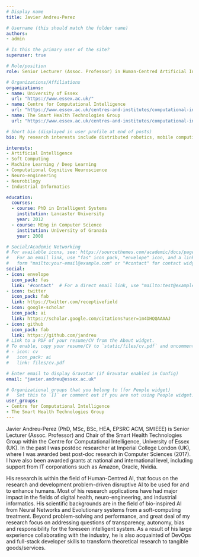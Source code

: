 ```yaml
---
# Display name
title: Javier Andreu-Perez

# Username (this should match the folder name)
authors:
- admin

# Is this the primary user of the site?
superuser: true

# Role/position
role: Senior Lecturer (Assoc. Professor) in Human-Centred Artificial Intelligence.

# Organizations/Affiliations
organizations:
- name: University of Essex
  url: "https://www.essex.ac.uk/"
- name: Centre for Computational Intelligence
  url: "https://www.essex.ac.uk/centres-and-institutes/computational-intelligence"
- name: The Smart Health Technologies Group
  url: "https://www.essex.ac.uk/centres-and-institutes/computational-intelligence/smart-health-technologies-group"

# Short bio (displayed in user profile at end of posts)
bio: My research interests include distributed robotics, mobile computing and programmable matter.

interests:
- Artificial Intelligence
- Soft Computing
- Machine Learning / Deep Learning
- Computational Cognitive Neuroscience
- Neuro-engineering
- Neurobilogy
- Industrial Informatics

education:
  courses:
  - course: PhD in Intelligent Systems
    institution: Lancaster University
    year: 2012
  - course: MEng in Computer Science
    institution: University of Granada
    year: 2008

# Social/Academic Networking
# For available icons, see: https://sourcethemes.com/academic/docs/page-builder/#icons
#   For an email link, use "fas" icon pack, "envelope" icon, and a link in the
#   form "mailto:your-email@example.com" or "#contact" for contact widget.
social:
- icon: envelope
  icon_pack: fas
  link: '#contact'  # For a direct email link, use "mailto:test@example.org".
- icon: twitter
  icon_pack: fab
  link: https://twitter.com/receptivefield
- icon: google-scholar
  icon_pack: ai
  link: https://scholar.google.com/citations?user=1m4DHQQAAAAJ
- icon: github
  icon_pack: fab
  link: https://github.com/jandreu
# Link to a PDF of your resume/CV from the About widget.
# To enable, copy your resume/CV to `static/files/cv.pdf` and uncomment the lines below.
# - icon: cv
#   icon_pack: ai
#   link: files/cv.pdf

# Enter email to display Gravatar (if Gravatar enabled in Config)
email: "javier.andreu@essex.ac.uk"

# Organizational groups that you belong to (for People widget)
#   Set this to `[]` or comment out if you are not using People widget.
user_groups:
- Centre for Computational Intelligence
- The Smart Health Technologies Group
---
```

Javier Andreu-Perez (PhD, MSc, BSc, HEA, EPSRC ACM, SMIEEE) is Senior Lecturer (Assoc. Professor) and Chair of the Smart Health Technologies Group within the Centre for Computational Intelligence, University of Essex (UK). In the past I was postdoc researcher at Imperial College London (UK), where I was awarded best post-doc research in Computer Sciences (2017). I have also been awarded grants at national and international level, including support from IT corporations such as Amazon, Oracle, Nvidia. 

His research is within the field of Human-Centred AI, that focus on the research and development problem-driven disruptive AI to be used for and to enhance humans. Most of his research applications have had major impact in the fields of digital health, neuro-engineering, and industrial informatics. His scientific backgrounds are in the field of bio-inspired AI from Neural Networks and Evolutionary systems from a soft-computing treatment. Beyond problem-solving and performance, and great deal of my research focus on addressing questions of transparency, autonomy, bias and responsibility for the foreseen intelligent system. As a result of his large experience collaborating with the industry, he is also acquainted of DevOps and full-stack developer skills to transform theoretical research to tangible goods/services.
